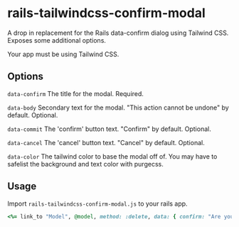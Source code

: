 # rails-tailwindcss-confirm-modal
A drop in replacement for the Rails data-confirm dialog using Tailwind CSS. Exposes some additional options.

Your app must be using Tailwind CSS.

## Options
`data-confirm` The title for the modal. Required.

`data-body` Secondary text for the modal. "This action cannot be undone" by default. Optional.

`data-commit` The 'confirm' button text. "Confirm" by default. Optional.

`data-cancel` The 'cancel' button text. "Cancel" by default. Optional.

`data-color` The tailwind color to base the modal off of. You may have to safelist the background and text color with purgecss.

## Usage
Import `rails-tailwindcss-confirm-modal.js` to your rails app.

```ruby
<%= link_to "Model", @model, method: :delete, data: { confirm: "Are you sure you want to delete this model?", body: "This action cannot be undone.", commit: "Delete", cancel: "Cancel", color: "red"} %>
```
